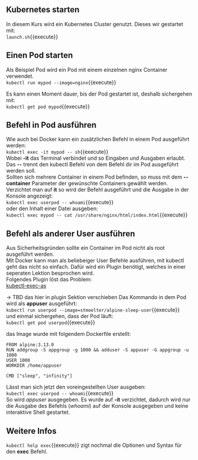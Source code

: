## Kubernetes starten
In diesem Kurs wird ein Kubernetes Cluster genutzt. Dieses wir gestartet mit:   
`launch.sh`{{execute}}   

## Einen Pod starten
Als Beispiel Pod wird ein Pod mit einem einzelnen nginx Container verwendet.   
`kubectl run mypod --image=nginx`{{execute}}   
    
Es kann einen Moment dauer, bis der Pod gestartet ist, deshalb sichergehen mit:   
`kubectl get pod mypod`{{execute}}       
   
   
## Befehl in Pod ausführen 
 Wie auch bei Docker kann ein zusätzlichen Befehl in einem Pod ausgeführt werden:   
 `kubectl exec -it mypod -- sh`{{execute}}  
 Wobei **-it** das Terminal verbindet und so Eingaben und Ausgaben erlaubt. Das **--** trennt den kubectl Befehl von dem Befehl dir im Pod ausgeführt werden soll.   
 Sollten sich mehrere Container in einem Pod befinden, so muss mit dem **--container** Parameter der gewünschte Containers gewählt werden.   
 Verzichtet man auf **it** so wird der Befehl ausgeführt und die Ausgabe in der Konsole angezeigt:   
 `kubectl exec userpod -- whoami`{{execute}}   
oder den Inhalt einer Datei ausgeben:   
 `kubectl exec mypod -- cat /usr/share/nginx/html/index.html`{{execute}}   

 ## Befehl als anderer User ausführen
 Aus Sicherheitsgründen sollte ein Container im Pod nicht als root ausgeführt werden.      
Mit Docker kann man als beliebeiger User Befehle ausführen, mit kubectl geht das nicht so einfach. Dafür wird ein Plugin benötigt, welches in einer seperaten Lektion besprochen wird.   
Folgendes Plugin löst das Problem:   
[kubectl-exec-as](https://github.com/jordanwilson230/kubectl-plugins/tree/krew#kubectl-exec-as)

-> TBD das hier in plugin Sektion verschieben
Das Kommando in dem Pod wird als **appuser** ausgeführt:   
 `kubectl run userpod --image=stmoelter/alpine-sleep-user`{{execute}}  
 und einmal sichergehen, dass der Pod läuft:   
 `kubectl get pod userpod`{{execute}} 
    
 das Image wurde mit folgendem Dockerfile erstellt:     
 ```
 FROM alpine:3.13.0
RUN addgroup -S appgroup -g 1000 && adduser -S appuser -G appgroup -u 1000
USER 1000
WORKDIR /home/appuser

CMD ["sleep", "infinity"]
```    
Lässt man sich jetzt den voreingestellten User ausgeben:   
`kubectl exec userpod -- whoami`{{execute}}   
So wird *appuser* ausgegeben. Es wurde auf **-it** verzichtet, dadurch wird nur die Ausgabe des Befehls (*whoami*) auf der Konsole ausgegeben und keine interaktive Shell gestartet.   



 ## Weitere Infos   
`kubectl help exec`{{execute}}
zigt nochmal die Optionen und Syntax für den **exec** Befehl.
